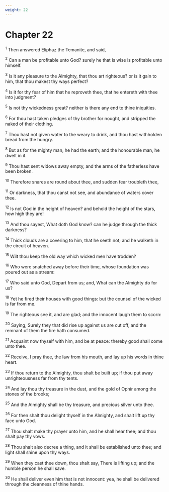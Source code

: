 ```yaml
---
weight: 22
---
```


# Chapter 22

<sup>1</sup> Then answered Eliphaz the Temanite, and said, 

<sup>2</sup> Can a man be profitable unto God? surely he that is wise is profitable unto himself. 

<sup>3</sup> Is it any pleasure to the Almighty, that thou art righteous? or is it gain to him, that thou makest thy ways perfect? 

<sup>4</sup> Is it for thy fear of him that he reproveth thee, that he entereth with thee into judgment? 

<sup>5</sup> Is not thy wickedness great? neither is there any end to thine iniquities. 

<sup>6</sup> For thou hast taken pledges of thy brother for nought, and stripped the naked of their clothing. 

<sup>7</sup> Thou hast not given water to the weary to drink, and thou hast withholden bread from the hungry. 

<sup>8</sup> But as for the mighty man, he had the earth; and the honourable man, he dwelt in it. 

<sup>9</sup> Thou hast sent widows away empty, and the arms of the fatherless have been broken. 

<sup>10</sup> Therefore snares are round about thee, and sudden fear troubleth thee, 

<sup>11</sup> Or darkness, that thou canst not see, and abundance of waters cover thee. 

<sup>12</sup> Is not God in the height of heaven? and behold the height of the stars, how high they are! 

<sup>13</sup> And thou sayest, What doth God know? can he judge through the thick darkness? 

<sup>14</sup> Thick clouds are a covering to him, that he seeth not; and he walketh in the circuit of heaven. 

<sup>15</sup> Wilt thou keep the old way which wicked men have trodden? 

<sup>16</sup> Who were snatched away before their time, whose foundation was poured out as a stream: 

<sup>17</sup> Who said unto God, Depart from us; and, What can the Almighty do for us? 

<sup>18</sup> Yet he fired their houses with good things: but the counsel of the wicked is far from me. 

<sup>19</sup> The righteous see it, and are glad; and the innocent laugh them to scorn: 

<sup>20</sup> Saying, Surely they that did rise up against us are cut off, and the remnant of them the fire hath consumed. 

<sup>21</sup> Acquaint now thyself with him, and be at peace: thereby good shall come unto thee. 

<sup>22</sup> Receive, I pray thee, the law from his mouth, and lay up his words in thine heart. 

<sup>23</sup> If thou return to the Almighty, thou shalt be built up; if thou put away unrighteousness far from thy tents. 

<sup>24</sup> And lay thou thy treasure in the dust, and the gold of Ophir among the stones of the brooks; 

<sup>25</sup> And the Almighty shall be thy treasure, and precious silver unto thee. 

<sup>26</sup> For then shalt thou delight thyself in the Almighty, and shalt lift up thy face unto God. 

<sup>27</sup> Thou shalt make thy prayer unto him, and he shall hear thee; and thou shalt pay thy vows. 

<sup>28</sup> Thou shalt also decree a thing, and it shall be established unto thee; and light shall shine upon thy ways. 

<sup>29</sup> When they cast thee down, thou shalt say, There is lifting up; and the humble person he shall save. 

<sup>30</sup> He shall deliver even him that is not innocent: yea, he shall be delivered through the cleanness of thine hands. 


